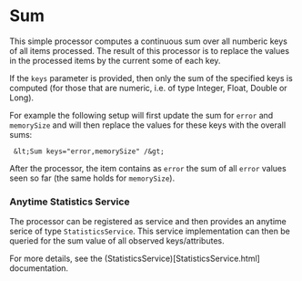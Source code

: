 Sum
===

This simple processor computes a continuous sum over all numberic
keys of all items processed. The result of this processor is to
replace the values in the processed items by the current some of
each key.

If the `keys` parameter is provided, then only the sum of the specified
keys is computed (for those that are numeric, i.e. of type Integer,
Float, Double or Long).

For example the following setup will first update the sum for `error`
and `memorySize` and will then replace the values for these keys with
the overall sums:

     &lt;Sum keys="error,memorySize" /&gt;

After the processor, the item contains as `error` the sum of all
`error` values seen so far (the same holds for `memorySize`).


### Anytime Statistics Service

The processor can be registered as service and then provides an
anytime serice of type `StatisticsService`. This service implementation
can then be queried for the sum value of all observed keys/attributes.

For more details, see the (StatisticsService)[StatisticsService.html]
documentation.
